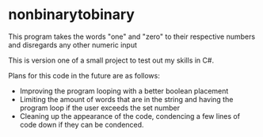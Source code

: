 # nonbinarytobinary
This program takes the words "one" and "zero" to their respective numbers and disregards any other numeric input <br />

This is version one of a small project to test out my skills in C#. <br />

Plans for this code in the future are as follows:
<ul>
<li>Improving the program looping with a better boolean placement</li>
<li>Limiting the amount of words that are in the string and having the program loop if the user exceeds the set number</li>
<li>Cleaning up the appearance of the code, condencing a few lines of code down if they can be condenced.</li>
</ul>
